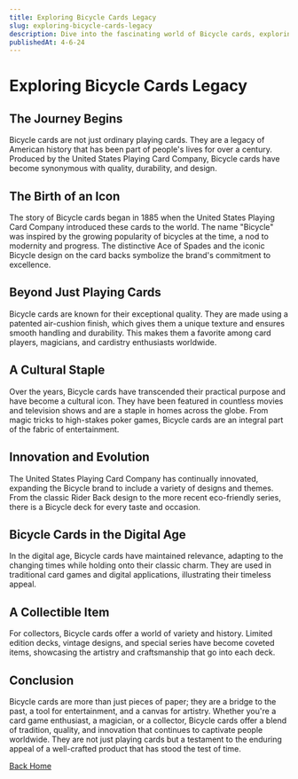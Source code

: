 ```yaml
---
title: Exploring Bicycle Cards Legacy
slug: exploring-bicycle-cards-legacy
description: Dive into the fascinating world of Bicycle cards, exploring their history, cultural significance, and enduring appeal in entertainment and art.
publishedAt: 4-6-24
---
```


# Exploring Bicycle Cards Legacy

## The Journey Begins

Bicycle cards are not just ordinary playing cards. They are a legacy of American history that has been part of people's lives for over a century. Produced by the United States Playing Card Company, Bicycle cards have become synonymous with quality, durability, and design. 

## The Birth of an Icon

The story of Bicycle cards began in 1885 when the United States Playing Card Company introduced these cards to the world. The name "Bicycle" was inspired by the growing popularity of bicycles at the time, a nod to modernity and progress. The distinctive Ace of Spades and the iconic Bicycle design on the card backs symbolize the brand's commitment to excellence.

## Beyond Just Playing Cards

Bicycle cards are known for their exceptional quality. They are made using a patented air-cushion finish, which gives them a unique texture and ensures smooth handling and durability. This makes them a favorite among card players, magicians, and cardistry enthusiasts worldwide.

## A Cultural Staple

Over the years, Bicycle cards have transcended their practical purpose and have become a cultural icon. They have been featured in countless movies and television shows and are a staple in homes across the globe. From magic tricks to high-stakes poker games, Bicycle cards are an integral part of the fabric of entertainment.

## Innovation and Evolution

The United States Playing Card Company has continually innovated, expanding the Bicycle brand to include a variety of designs and themes. From the classic Rider Back design to the more recent eco-friendly series, there is a Bicycle deck for every taste and occasion.

## Bicycle Cards in the Digital Age

In the digital age, Bicycle cards have maintained relevance, adapting to the changing times while holding onto their classic charm. They are used in traditional card games and digital applications, illustrating their timeless appeal.

## A Collectible Item

For collectors, Bicycle cards offer a world of variety and history. Limited edition decks, vintage designs, and special series have become coveted items, showcasing the artistry and craftsmanship that go into each deck.

## Conclusion

Bicycle cards are more than just pieces of paper; they are a bridge to the past, a tool for entertainment, and a canvas for artistry. Whether you're a card game enthusiast, a magician, or a collector, Bicycle cards offer a blend of tradition, quality, and innovation that continues to captivate people worldwide. They are not just playing cards but a testament to the enduring appeal of a well-crafted product that has stood the test of time.

[Back Home](./)
